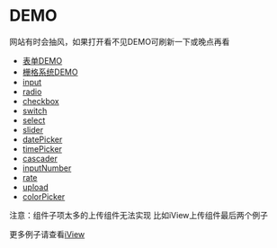# DEMO
网站有时会抽风，如果打开看不见DEMO可刷新一下或晚点再看
* [表单DEMO](https://runjs.cn/code/3fapiha3)
* [栅格系统DEMO](https://runjs.cn/code/cllq3lvm)
* [input](https://runjs.cn/code/qipi5lxb)
* [radio](https://runjs.cn/code/ljwa76l2)
* [checkbox](https://runjs.cn/code/kfj9msyc)
* [switch](https://runjs.cn/code/cmqiwmwg)
* [select](https://runjs.cn/code/8siuqvva)
* [slider](https://runjs.cn/code/vn4foexj)
* [datePicker](https://runjs.cn/code/bj7fku7c)
* [timePicker](https://runjs.cn/code/xoz9p8qj)
* [cascader](https://runjs.cn/code/bvsmbnci)
* [inputNumber](https://runjs.cn/code/7t44f6bm)
* [rate](https://runjs.cn/code/rotvxqrt)
* [upload](https://runjs.cn/code/6znoff81)
* [colorPicker](https://runjs.cn/code/86crymkb)


注意：组件子项太多的上传组件无法实现 比如iView上传组件最后两个例子

更多例子请查看[iView](https://www.iviewui.com/components/input)
